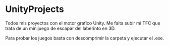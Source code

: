 # UnityProjects
 Todos mis proyectos con el motor grafico Unity. Me falta subir mi TFC que trata de un minijuego de escapar del laberinto en 3D.

 Para probar los juegos basta con descomprimir la carpeta y ejecutar el .exe.
 

